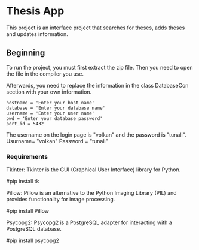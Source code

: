 # Thesis App

This project is an interface project that searches for theses, adds theses and updates information.

## Beginning

To run the project, you must first extract the zip file. Then you need to open the file in the compiler you use.

Afterwards, you need to replace the information in the class DatabaseCon section with your own information.

    hostname = 'Enter your host name'
    database = 'Enter your database name'
    username = 'Enter your user name'
    pwd = 'Enter your database password'
    port_id = 5432      

The username on the login page is "volkan" and the password is "tunali".
Usurname= "volkan"
Password = "tunali"


### Requirements

Tkinter:
Tkinter is the GUI (Graphical User Interface) library for Python.

#pip install tk

Pillow:
Pillow is an alternative to the Python Imaging Library (PIL) and provides functionality for image processing.

#pip install Pillow

Psycopg2:
Psycopg2 is a PostgreSQL adapter for interacting with a PostgreSQL database.

#pip install psycopg2